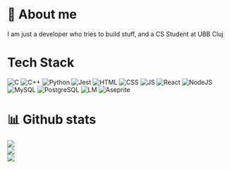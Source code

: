 # 💫 About me 
I am just a developer who tries to build stuff, and a CS Student at UBB Cluj


# Tech Stack
![C](https://img.shields.io/badge/C-00599C?style=for-the-badge&logo=c&logoColor=white) ![C++](https://img.shields.io/badge/C%2B%2B-00599C?style=for-the-badge&logo=c%2B%2B&logoColor=white) ![Python](https://img.shields.io/badge/Python-3776AB?style=for-the-badge&logo=python&logoColor=white) ![Jest](https://img.shields.io/badge/Jest-323330?style=for-the-badge&logo=Jest&logoColor=white) ![HTML](https://img.shields.io/badge/HTML5-E34F26?style=for-the-badge&logo=html5&logoColor=white) ![CSS](https://img.shields.io/badge/CSS3-1572B6?style=for-the-badge&logo=css3&logoColor=white) ![JS](	https://img.shields.io/badge/JavaScript-F7DF1E?style=for-the-badge&logo=javascript&logoColor=black) ![React](https://img.shields.io/badge/React-20232A?style=for-the-badge&logo=react&logoColor=61DAFB) ![NodeJS](https://img.shields.io/badge/Node.js-43853D?style=for-the-badge&logo=node.js&logoColor=white) ![MySQL](https://img.shields.io/badge/MySQL-00000F?style=for-the-badge&logo=mysql&logoColor=white) ![PostgreSQL](https://img.shields.io/badge/PostgreSQL-316192?style=for-the-badge&logo=postgresql&logoColor=white) ![LM](https://img.shields.io/badge/Linux_Mint-87CF3E?style=for-the-badge&logo=linux-mint&logoColor=white) ![Aseprite](https://img.shields.io/badge/Aseprite-FFFFFF?style=for-the-badge&logo=Aseprite&logoColor=#7D929E) 

# 📊 Github stats
![](https://github-readme-stats.vercel.app/api?username=allex3&theme=github_dark&hide_border=true&include_all_commits=true&count_private=false)<br/>
![](https://github-readme-streak-stats.herokuapp.com/?user=allex3&theme=github_dark&hide_border=true)<br/>
![](https://github-readme-stats.vercel.app/api/top-langs/?username=allex3&theme=github_dark&hide_border=true&include_all_commits=true&count_private=false&layout=compact)

